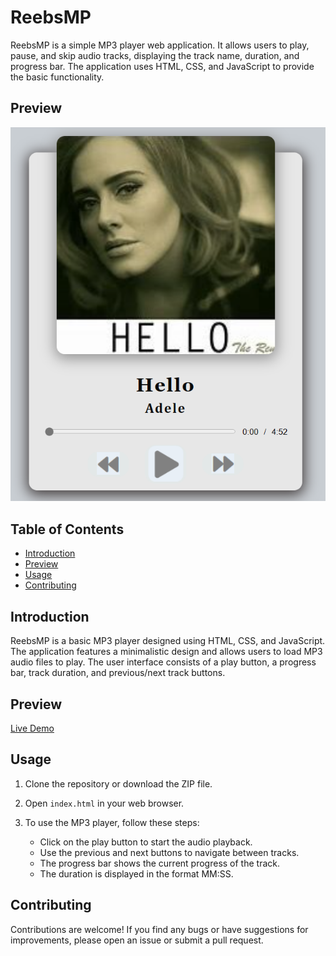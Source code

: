 # ReebsMP

ReebsMP is a simple MP3 player web application. It allows users to play, pause, and skip audio tracks, displaying the track name, duration, and progress bar. The application uses HTML, CSS, and JavaScript to provide the basic functionality.

## Preview

![ReebsMP Preview](mp.PNG)

## Table of Contents

- [Introduction](#introduction)
- [Preview](#preview)
- [Usage](#usage)
- [Contributing](#contributing)

## Introduction

ReebsMP is a basic MP3 player designed using HTML, CSS, and JavaScript. The application features a minimalistic design and allows users to load MP3 audio files to play. The user interface consists of a play button, a progress bar, track duration, and previous/next track buttons.

## Preview

[Live Demo](https://example.com)

## Usage

1. Clone the repository or download the ZIP file.

2. Open `index.html` in your web browser.

3. To use the MP3 player, follow these steps:
   - Click on the play button to start the audio playback.
   - Use the previous and next buttons to navigate between tracks.
   - The progress bar shows the current progress of the track.
   - The duration is displayed in the format MM:SS.

## Contributing

Contributions are welcome! If you find any bugs or have suggestions for improvements, please open an issue or submit a pull request.

